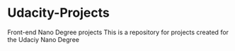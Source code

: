 # Udacity-Projects
Front-end Nano Degree projects
This is a repository for projects created for the Udaciy Nano Degree
